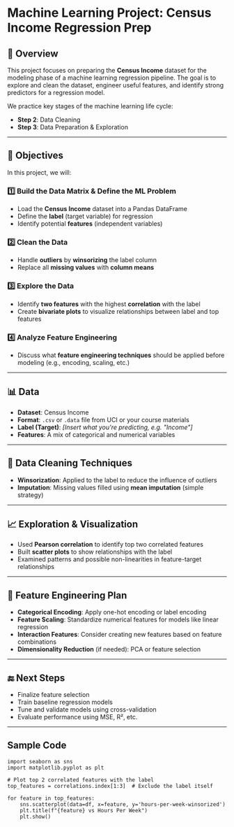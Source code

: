 # Machine Learning Project: **Census Income Regression Prep**

## 📁 Overview

This project focuses on preparing the **Census Income** dataset for the modeling phase of a machine learning regression pipeline. The goal is to explore and clean the dataset, engineer useful features, and identify strong predictors for a regression model.

We practice key stages of the machine learning life cycle:

* **Step 2**: Data Cleaning
* **Step 3**: Data Preparation & Exploration

---

## 📝 Objectives

In this project, we will:

### 1️⃣ Build the Data Matrix & Define the ML Problem

* Load the **Census Income** dataset into a Pandas DataFrame
* Define the **label** (target variable) for regression
* Identify potential **features** (independent variables)

### 2️⃣ Clean the Data

* Handle **outliers** by **winsorizing** the label column
* Replace all **missing values** with **column means**

### 3️⃣ Explore the Data

* Identify **two features** with the highest **correlation** with the label
* Create **bivariate plots** to visualize relationships between label and top features

### 4️⃣ Analyze Feature Engineering

* Discuss what **feature engineering techniques** should be applied before modeling (e.g., encoding, scaling, etc.)

---

## 📊 Data

* **Dataset**: Census Income
* **Format**: `.csv` or `.data` file from UCI or your course materials
* **Label (Target)**: *\[Insert what you're predicting, e.g. "Income"]*
* **Features**: A mix of categorical and numerical variables

---

## 🧹 Data Cleaning Techniques

* **Winsorization**: Applied to the label to reduce the influence of outliers
* **Imputation**: Missing values filled using **mean imputation** (simple strategy)

---

## 📈 Exploration & Visualization

* Used **Pearson correlation** to identify top two correlated features
* Built **scatter plots** to show relationships with the label
* Examined patterns and possible non-linearities in feature-target relationships

---

## 🧠 Feature Engineering Plan

* **Categorical Encoding**: Apply one-hot encoding or label encoding
* **Feature Scaling**: Standardize numerical features for models like linear regression
* **Interaction Features**: Consider creating new features based on feature combinations
* **Dimensionality Reduction** (if needed): PCA or feature selection

---

## 🔚 Next Steps

* Finalize feature selection
* Train baseline regression models
* Tune and validate models using cross-validation
* Evaluate performance using MSE, R², etc.

---

## Sample Code
```
import seaborn as sns
import matplotlib.pyplot as plt

# Plot top 2 correlated features with the label
top_features = correlations.index[1:3]  # Exclude the label itself

for feature in top_features:
    sns.scatterplot(data=df, x=feature, y='hours-per-week-winsorized')
    plt.title(f"{feature} vs Hours Per Week")
    plt.show()
```
